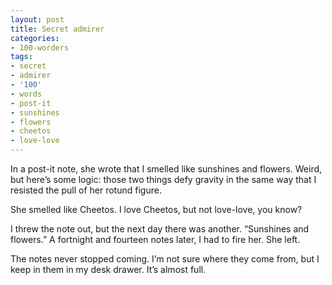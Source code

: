 ```yaml
---
layout: post
title: Secret admirer
categories:
- 100-worders
tags:
- secret
- admirer
- '100'
- words
- post-it
- sunshines
- flowers
- cheetos
- love-love
---
```

In a post-it note, she wrote that I smelled like sunshines and flowers. Weird, but here’s some logic: those two things defy gravity in the same way that I resisted the pull of her rotund figure. 

She smelled like Cheetos. I love Cheetos, but not love-love, you know?

I threw the note out, but the next day there was another. “Sunshines and flowers.” A fortnight and fourteen notes later, I had to fire her. She left.

The notes never stopped coming. I’m not sure where they come from, but I keep in them in my desk drawer. It’s almost full.
